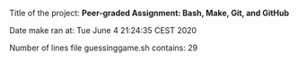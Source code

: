 Title of the project: __Peer-graded Assignment: Bash, Make, Git, and GitHub__

Date make ran at:
Tue June 4 21:24:35 CEST 2020

Number of lines file guessinggame.sh contains:
      29
